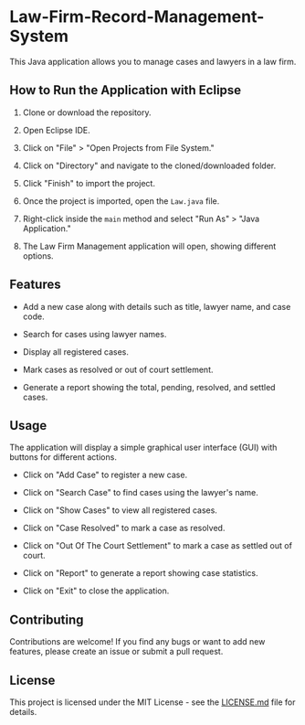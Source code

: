 # Law-Firm-Record-Management-System

This Java application allows you to manage cases and lawyers in a law firm.

## How to Run the Application with Eclipse

1. Clone or download the repository.

2. Open Eclipse IDE.

3. Click on "File" > "Open Projects from File System."

4. Click on "Directory" and navigate to the cloned/downloaded folder.

5. Click "Finish" to import the project.

6. Once the project is imported, open the `Law.java` file.

7. Right-click inside the `main` method and select "Run As" > "Java Application."

8. The Law Firm Management application will open, showing different options.

## Features

- Add a new case along with details such as title, lawyer name, and case code.

- Search for cases using lawyer names.

- Display all registered cases.

- Mark cases as resolved or out of court settlement.

- Generate a report showing the total, pending, resolved, and settled cases.

## Usage

The application will display a simple graphical user interface (GUI) with buttons for different actions.

- Click on "Add Case" to register a new case.

- Click on "Search Case" to find cases using the lawyer's name.

- Click on "Show Cases" to view all registered cases.

- Click on "Case Resolved" to mark a case as resolved.

- Click on "Out Of The Court Settlement" to mark a case as settled out of court.

- Click on "Report" to generate a report showing case statistics.

- Click on "Exit" to close the application.

## Contributing

Contributions are welcome! If you find any bugs or want to add new features, please create an issue or submit a pull request.

## License

This project is licensed under the MIT License - see the [LICENSE.md](LICENSE.md) file for details.
